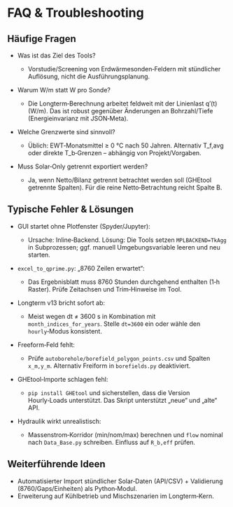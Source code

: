 # FAQ & Troubleshooting

## Häufige Fragen
- Was ist das Ziel des Tools?
  - Vorstudie/Screening von Erdwärmesonden‑Feldern mit stündlicher Auflösung, nicht die Ausführungsplanung.

- Warum W/m statt W pro Sonde?
  - Die Longterm‑Berechnung arbeitet feldweit mit der Linienlast q′(t) (W/m). Das ist robust gegenüber Änderungen an Bohrzahl/Tiefe (Energieinvarianz mit JSON‑Meta).

- Welche Grenzwerte sind sinnvoll?
  - Üblich: EWT‑Monatsmittel ≥ 0 °C nach 50 Jahren. Alternativ T_f,avg oder direkte T_b‑Grenzen – abhängig von Projekt/Vorgaben.

- Muss Solar‑Only getrennt exportiert werden?
  - Ja, wenn Netto/Bilanz getrennt betrachtet werden soll (GHEtool getrennte Spalten). Für die reine Netto‑Betrachtung reicht Spalte B.

## Typische Fehler & Lösungen
- GUI startet ohne Plotfenster (Spyder/Jupyter):
  - Ursache: Inline‑Backend. Lösung: Die Tools setzen `MPLBACKEND=TkAgg` in Subprozessen; ggf. manuell Umgebungsvariable leeren und neu starten.

- `excel_to_qprime.py`: „8760 Zeilen erwartet“:
  - Das Ergebnisblatt muss 8760 Stunden durchgehend enthalten (1‑h Raster). Prüfe Zeitachsen und Trim‑Hinweise im Tool.

- Longterm v13 bricht sofort ab:
  - Meist wegen dt ≠ 3600 s in Kombination mit `month_indices_for_years`. Stelle `dt=3600` ein oder wähle den `hourly`‑Modus konsistent.

- Freeform‑Feld fehlt:
  - Prüfe `autoborehole/borefield_polygon_points.csv` und Spalten `x_m,y_m`. Alternativ Freiform in `borefields.py` deaktiviert.

- GHEtool‑Importe schlagen fehl:
  - `pip install GHEtool` und sicherstellen, dass die Version Hourly‑Loads unterstützt. Das Skript unterstützt „neue“ und „alte“ API.

- Hydraulik wirkt unrealistisch:
  - Massenstrom‑Korridor (min/nom/max) berechnen und `flow` nominal nach `Data_Base.py` schreiben. Einfluss auf `R_b,eff` prüfen.

## Weiterführende Ideen
- Automatisierter Import stündlicher Solar‑Daten (API/CSV) + Validierung (8760/Gaps/Einheiten) als Python‑Modul.
- Erweiterung auf Kühlbetrieb und Mischszenarien im Longterm‑Kern.

